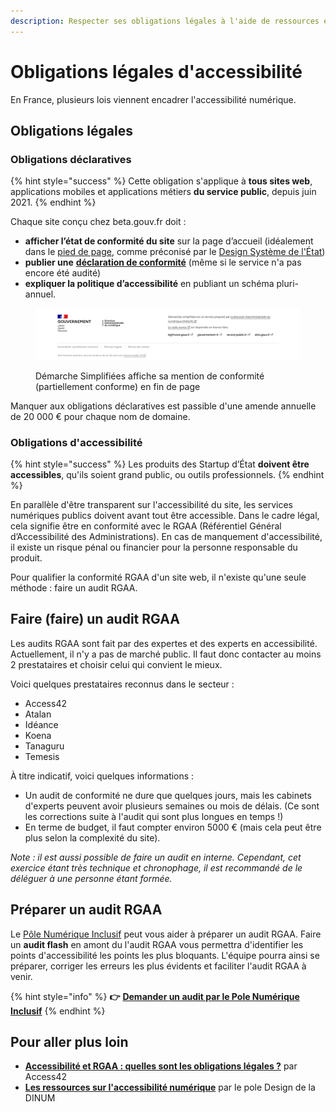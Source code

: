 ```yaml
---
description: Respecter ses obligations légales à l'aide de ressources et d'outils.
---
```


# Obligations légales d'accessibilité

En France, plusieurs lois viennent encadrer l'accessibilité numérique.&#x20;

## **Obligations légales**

### **Obligations déclaratives**

{% hint style="success" %}
Cette obligation s'applique à **tous sites web**, applications mobiles et applications métiers **du service public**, depuis juin 2021.
{% endhint %}

Chaque site conçu chez beta.gouv.fr doit :&#x20;

* **afficher l’état de conformité du site** sur la page d’accueil (idéalement dans le [pied de page](https://www.systeme-de-design.gouv.fr/elements-d-interface/composants/pied-de-page), comme préconisé par le [Design Système de l'État](https://www.systeme-de-design.gouv.fr/))
* **publier une** [**déclaration de conformité**](https://betagouv.github.io/a11y-generateur-declaration/) (même si le service n'a pas encore été audité)
* **expliquer la politique d’accessibilité** en publiant un schéma pluri-annuel.

<figure><img src="../../../.gitbook/assets/image (3).png" alt=""><figcaption><p>Démarche Simplifiées affiche sa mention de conformité (partiellement conforme) en fin de page</p></figcaption></figure>

Manquer aux obligations déclaratives est passible d'une amende annuelle de 20 000 € pour chaque nom de domaine.

### Obligations d'accessibilité

{% hint style="success" %}
Les produits des Startup d’État **doivent être accessibles**, qu'ils soient grand public, ou outils professionnels.
{% endhint %}

En parallèle d'être transparent sur l'accessibilité du site, les services numériques publics doivent avant tout être accessible. Dans le cadre légal, cela signifie être en conformité avec le RGAA (Référentiel Général d’Accessibilité des Administrations). En cas de manquement d'accessibilité, il existe un risque pénal ou financier pour la personne responsable du produit.&#x20;

Pour qualifier la conformité RGAA d'un site web, il n'existe qu'une seule méthode : faire un audit RGAA.

## Faire (faire) un audit RGAA&#x20;

Les audits RGAA sont fait par des expertes et des experts en accessibilité. Actuellement, il n'y a pas de marché public. Il faut donc contacter au moins 2 prestataires et choisir celui qui convient le mieux.&#x20;

Voici quelques prestataires reconnus dans le secteur :&#x20;

* Access42
* Atalan
* Idéance
* Koena
* Tanaguru
* Temesis

À titre indicatif, voici quelques informations :&#x20;

* Un audit de conformité ne dure que quelques jours, mais les cabinets d'experts peuvent avoir plusieurs semaines ou mois de délais. (Ce sont les corrections suite à l'audit qui sont plus longues en temps !)
* En terme de budget, il faut compter environ 5000 € (mais cela peut être plus selon la complexité du site).

_Note : il est aussi possible de faire un audit en interne. Cependant, cet exercice étant très technique et chronophage, il est recommandé de le déléguer à une personne étant formée._&#x20;

## Préparer un audit RGAA

Le [Pôle Numérique Inclusif](../../je-sollicite-de-laide-transverse/aide-transverse-pole-numerique-inclusif.md) peut vous aider à préparer un audit RGAA. Faire un **audit flash** en amont du l'audit RGAA vous permettra d'identifier les points d'accessibilité les points les plus bloquants. L'équipe pourra ainsi se préparer, corriger les erreurs les plus évidents et faciliter l'audit RGAA à venir.

{% hint style="info" %}
**👉** [**Demander un audit par le Pole Numérique Inclusif**](https://docs.google.com/forms/d/1L4DOpBS9ibJWmWyypOOyB86ExGPLz-IwUuunazugsBU/edit)
{% endhint %}

## **Pour aller plus loin**

* [**Accessibilité et RGAA : quelles sont les obligations légales ?**](https://access42.net/accessibilite-RGAA-obligations-legales) par Access42
* [**Les ressources sur l'accessibilité numérique**](https://design.numerique.gouv.fr/accessibilite-numerique/) par le pole Design de la DINUM
